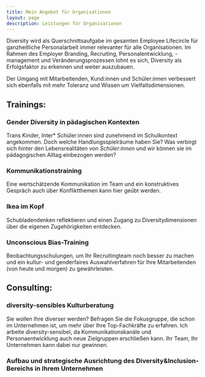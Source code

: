 ```yaml
---
title: Mein Angebot für Organisationen
layout: page
description: Leistungen für Organisationen
---
```


Diversity wird als Querschnittsaufgabe im gesamten Employee Lifecircle für ganzheitliche Personalarbeit immer relevanter für alle Organisationen. Im Rahmen des Employer Branding, Recruiting, Personalentwicklung, -management und Veränderungsprozessen lohnt es sich, Diversity als Erfolgsfaktor zu erkennen und weiter auszubauen. 

Der Umgang mit Mitarbeitenden, Kund:innen und Schüler:innen verbessert sich ebenfalls mit mehr Toleranz und Wissen um Vielfaltsdimensionen.

## Trainings:

### Gender Diversity in pädagischen Kontexten
Trans Kinder, Inter\* Schüler:innen sind zunehmend im Schulkontext angekommen. Doch welche Handlungsspielräume haben Sie? Was verbirgt sich hinter den Lebensrealitäten von *Schüler:innen* und wir können sie im pädagogischen Alltag einbezogen werden?

### Kommunikationstraining
Eine wertschätzende Kommunikation im Team und ein konstruktives Gespräch auch über Konfliktthemen kann hier geübt werden.

### Ikea im Kopf
Schubladendenken reflektieren und einen Zugang zu Diversitydimensionen über die eigenen Zugehörigkeiten entdecken.

### Unconscious Bias-Training
Beobachtungsschulungen, um Ihr Recruitingteam noch besser zu machen und ein kultur- und genderfaires Auswahlverfahren für Ihre Mitarbeitenden (von heute und morgen) zu gewährleisten.


## Consulting:

### diversity-sensibles Kulturberatung
Sie wollen Ihre diverser werden? Befragen Sie die Fokusgruppe, die schon im Unternehmen ist, um mehr über Ihre Top-Fachkräfte zu erfahren. Ich arbeite diversity-sensibel, da Kommunikationskanäle und Personaentwicklung auch neue Zielgruppen erschließen kann. Ihr Team, Ihr Unternehmen kann dabei nur gewinnen.

### Aufbau und strategische Ausrichtung des Diversity&Inclusion-Bereichs in Ihrem Unternehmen

